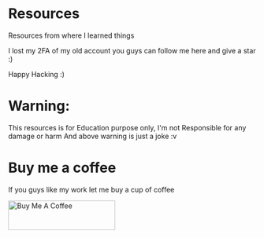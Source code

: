 # Resources
Resources from where I learned things

I lost my 2FA of my old account you guys can follow me here and give a star :)

Happy Hacking :)

# Warning: 
This resources is for Education purpose only, I'm not Responsible for any damage or harm
And above warning is just a joke :v


# Buy me a coffee
If you guys like my work let me buy a cup of coffee

<a href="https://www.buymeacoffee.com/mohammadyahya01" target="_blank"><img src="https://cdn.buymeacoffee.com/buttons/v2/default-yellow.png" alt="Buy Me A Coffee" style="height: 60px !important;width: 217px !important;" ></a>
